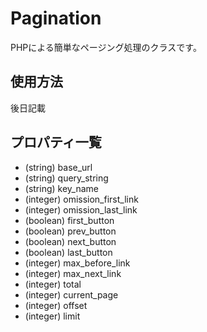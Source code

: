 # Pagination

PHPによる簡単なページング処理のクラスです。

## 使用方法
後日記載

## プロパティ一覧
* (string)  base_url
* (string)  query_string
* (string)  key_name
* (integer) omission_first_link
* (integer) omission_last_link
* (boolean) first_button
* (boolean) prev_button
* (boolean) next_button
* (boolean) last_button
* (integer) max_before_link
* (integer) max_next_link
* (integer) total
* (integer) current_page
* (integer) offset
* (integer) limit

